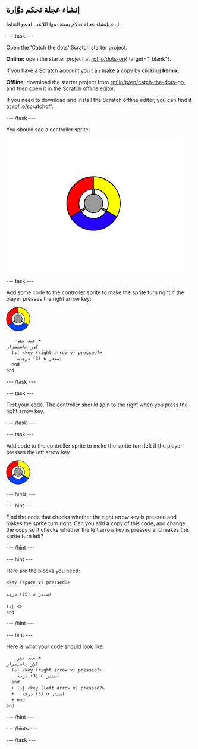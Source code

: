 ## إنشاء عجلة تحكم دوَّارة

ابدء بإنشاء عجلة تحكم يستخدمها اللاعب لجمع النقاط.

\--- task \---

Open the 'Catch the dots' Scratch starter project.

**Online:** open the starter project at [rpf.io/dots-on](http://rpf.io/dots-on){:target="_blank"}.

If you have a Scratch account you can make a copy by clicking **Remix**.

**Offline:** download the starter project from [rpf.io/p/en/catch-the-dots-go](http://rpf.io/p/en/catch-the-dots-go), and then open it in the Scratch offline editor.

If you need to download and install the Scratch offline editor, you can find it at [rpf.io/scratchoff](http://rpf.io/scratchoff).

\--- /task \---

You should see a controller sprite:

![screenshot](images/dots-controller.png)

\--- task \---

Add some code to the controller sprite to make the sprite turn right if the player presses the right arrow key:

![Controller sprite](images/controller-sprite.png)

```blocks3
    عند نقر ⚑
كرر باستمرار 
  إذا <key (right arrow v) pressed?> 
    استدر ↻ (3) درجات
  end
end
```

\--- /task \---

\--- task \---

Test your code. The controller should spin to the right when you press the right arrow key.

\--- /task \---

\--- task \---

Add code to the controller sprite to make the sprite turn left if the player presses the left arrow key.

![Controller sprite](images/controller-sprite.png)

\--- hints \---

\--- hint \---

Find the code that checks whether the right arrow key is pressed and makes the sprite turn right. Can you add a copy of this code, and change the copy so it checks whether the left arrow key is pressed and makes the sprite turn left?

\--- /hint \---

\--- hint \---

Here are the blocks you need:

```blocks3
<key (space v) pressed?>

استدر ↺ (15) درجة

إذا <>
end
```

\--- /hint \---

\--- hint \---

Here is what your code should look like:

```blocks3
    عند نقر ⚑
كرِّر باستمرار 
  إذا <key (right arrow v) pressed?> 
    استدر ↻ (3) درجة
  end
  + إذا <key (left arrow v) pressed?> 
  +   استدر ↺ (3) درجة
  + end
end
```

\--- /hint \---

\--- /hints \---

\--- /task \---